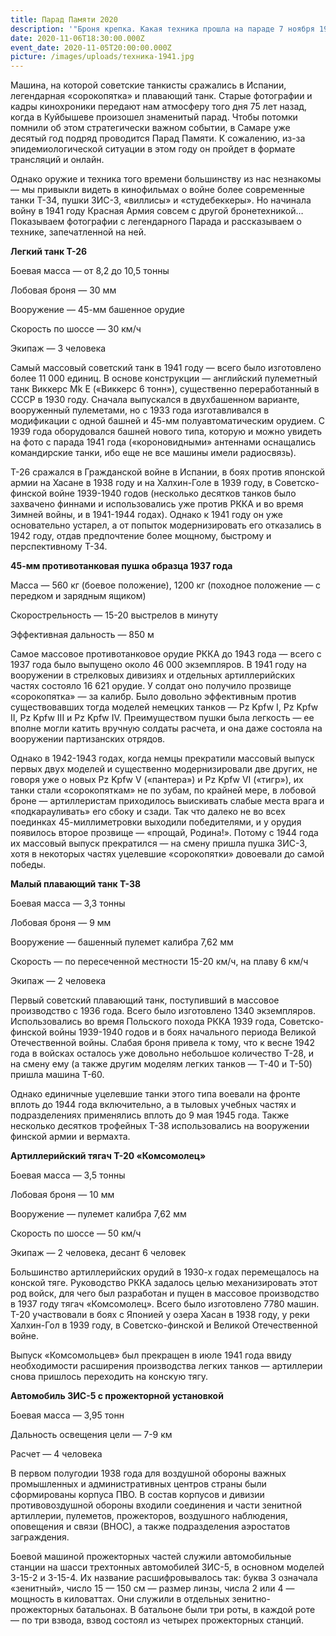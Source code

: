 ```yaml
---
title: Парад Памяти 2020
description: '"Броня крепка. Какая техника прошла на параде 7 ноября 1941 года в Куйбышеве"'
date: 2020-11-06T18:30:00.000Z
event_date: 2020-11-05T20:00:00.000Z
picture: /images/uploads/техника-1941.jpg
---
```

Машина, на которой советские танкисты сражались в Испании, легендарная «сорокопятка» и плавающий танк.
Старые фотографии и кадры кинохроники передают нам атмосферу того дня 75 лет назад, когда в Куйбышеве произошел знаменитый парад. Чтобы потомки помнили об этом стратегически важном событии, в Самаре уже десятый год подряд проводится Парад Памяти. К сожалению, из-за эпидемиологической ситуации в этом году он пройдет в формате трансляций и онлайн.

Однако оружие и техника того времени большинству из нас незнакомы — мы привыкли видеть в кинофильмах о войне более современные танки Т-34, пушки ЗИС-3, «виллисы» и «студебеккеры». Но начинала войну в 1941 году Красная Армия совсем с другой бронетехникой… Показываем фотографии с легендарного Парада и рассказываем о технике, запечатленной на ней.

**Легкий танк Т-26**

Боевая масса — от 8,2 до 10,5 тонны

Лобовая броня — 30 мм

Вооружение — 45-мм башенное орудие

Скорость по шоссе — 30 км/ч

Экипаж — 3 человека

Самый массовый советский танк в 1941 году — всего было изготовлено более 11 000 единиц. В основе конструкции — английский пулеметный танк Виккерс Mk E («Виккерс 6 тонн»), существенно переработанный в СССР в 1930 году. Сначала выпускался в двухбашенном варианте, вооруженный пулеметами, но с 1933 года изготавливался в модификации с одной башней и 45-мм полуавтоматическим орудием. С 1939 года оборудовался башней нового типа, которую и можно увидеть на фото с парада 1941 года («короновидными» антеннами оснащались командирские танки, ибо еще не все машины имели радиосвязь).

Т-26 сражался в Гражданской войне в Испании, в боях против японской армии на Хасане в 1938 году и на Халхин-Голе в 1939 году, в Советско-финской войне 1939-1940 годов (несколько десятков танков было захвачено финнами и использовались уже против РККА и во время Зимней войны, и в 1941-1944 годах). Однако к 1941 году он уже основательно устарел, а от попыток модернизировать его отказались в 1942 году, отдав предпочтение более мощному, быстрому и перспективному Т-34.

**45-мм противотанковая пушка образца 1937 года**

Масса — 560 кг (боевое положение), 1200 кг (походное положение — с передком и зарядным ящиком)

Скорострельность — 15-20 выстрелов в минуту

Эффективная дальность — 850 м

Самое массовое противотанковое орудие РККА до 1943 года — всего с 1937 года было выпущено около 46 000 экземпляров. В 1941 году на вооружении в стрелковых дивизиях и отдельных артиллерийских частях состояло 16 621 орудие. У солдат оно получило прозвище «сорокопятка» — за калибр. Было довольно эффективным против существовавших тогда моделей немецких танков — Pz Kpfw I, Pz Kpfw II, Pz Kpfw III и Pz Kpfw IV. Преимуществом пушки была легкость — ее вполне могли катить вручную солдаты расчета, и она даже состояла на вооружении партизанских отрядов.

Однако в 1942-1943 годах, когда немцы прекратили массовый выпуск первых двух моделей и существенно модернизировали две других, не говоря уже о новых Pz Kpfw V («пантера») и Pz Kpfw VI («тигр»), их танки стали «сорокопяткам» не по зубам, по крайней мере, в лобовой броне — артиллеристам приходилось выискивать слабые места врага и «подкарауливать» его сбоку и сзади. Так что далеко не во всех поединках 45-миллиметровки выходили победителями, и у орудия появилось второе прозвище — «прощай, Родина!». Потому с 1944 года их массовый выпуск прекратился — на смену пришла пушка ЗИС-3, хотя в некоторых частях уцелевшие «сорокопятки» довоевали до самой победы.

**Малый плавающий танк Т-38**

Боевая масса — 3,3 тонны

Лобовая броня — 9 мм

Вооружение — башенный пулемет калибра 7,62 мм

Скорость — по пересеченной местности 15-20 км/ч, на плаву 6 км/ч

Экипаж — 2 человека

Первый советский плавающий танк, поступивший в массовое производство с 1936 года. Всего было изготовлено 1340 экземпляров. Использовались во время Польского похода РККА 1939 года, Советско-финской войны 1939-1940 годов и в боях начального периода Великой Отечественной войны. Слабая броня привела к тому, что к весне 1942 года в войсках осталось уже довольно небольшое количество Т-28, и на смену ему (а также другим моделям легких танков — Т-40 и Т-50) пришла машина Т-60.

Однако единичные уцелевшие танки этого типа воевали на фронте вплоть до 1944 года включительно, а в тыловых учебных частях и подразделениях применялись вплоть до 9 мая 1945 года. Также несколько десятков трофейных Т-38 использовались на вооружении финской армии и вермахта.

**Артиллерийский тягач Т-20 «Комсомолец»**

Боевая масса — 3,5 тонны

Лобовая броня — 10 мм

Вооружение — пулемет калибра 7,62 мм

Скорость по шоссе — 50 км/ч

Экипаж — 2 человека, десант 6 человек

Большинство артиллерийских орудий в 1930-х годах перемещалось на конской тяге. Руководство РККА задалось целью механизировать этот род войск, для чего был разработан и пущен в массовое производство в 1937 году тягач «Комсомолец». Всего было изготовлено 7780 машин. Т-20 участвовали в боях с Японией у озера Хасан в 1938 году, у реки Халхин-Гол в 1939 году, в Советско-финской и Великой Отечественной войне.

Выпуск «Комсомольцев» был прекращен в июле 1941 года ввиду необходимости расширения производства легких танков — артиллерии снова пришлось переходить на конскую тягу.

**Автомобиль ЗИС-5 с прожекторной установкой**

Боевая масса — 3,95 тонн

Дальность освещения цели — 7-9 км

Расчет — 4 человека

В первом полугодии 1938 года для воздушной обороны важных промышленных и административных центров страны были сформированы корпуса ПВО. В состав корпусов и дивизии противовоздушной обороны входили соединения и части зенитной артиллерии, пулеметов, прожекторов, воздушного наблюдения, оповещения и связи (ВНОС), а также подразделения аэростатов заграждения.

Боевой машиной прожекторных частей служили автомобильные станции на шасси трехтонных автомобилей ЗИС-5, в основном моделей З-15-2 и З-15-4. Их название расшифровывалось так: буква З означала «зенитный», число 15 — 150 см — размер линзы, числа 2 или 4 — мощность в киловаттах. Они служили в отдельных зенитно-прожекторных батальонах. В батальоне были три роты, в каждой роте — по три взвода, взвод состоял из четырех прожекторных станций.